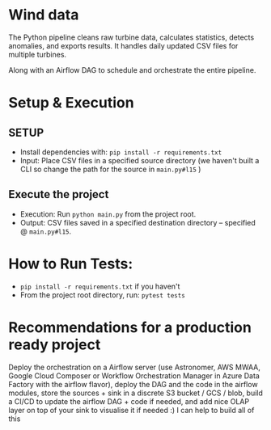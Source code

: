 # Wind data

The Python pipeline cleans raw turbine data, calculates statistics, detects anomalies, and exports results. It handles daily updated CSV files for multiple turbines.

Along with an Airflow DAG to schedule and orchestrate the entire pipeline.

# Setup & Execution

## SETUP

* Install dependencies with: `pip install -r requirements.txt`
* Input: Place CSV files in a specified source directory (we haven't built a CLI so change the path for the source in `main.py#l15` )

## Execute the project

* Execution: Run `python main.py` from the project root.
* Output: CSV files saved in a specified destination directory – specified @ `main.py#l15`.

# How to Run Tests:
* `pip install -r requirements.txt` if you haven't
* From the project root directory, run: `pytest tests`

# Recommendations for a production ready project

Deploy the orchestration on a Airflow server (use Astronomer, AWS MWAA, Google Cloud Composer or Workflow Orchestration Manager in Azure Data Factory with the airflow flavor), deploy the DAG and the code in the airflow modules, store the sources + sink in a discrete S3 bucket / GCS / blob, build a CI/CD to update the airflow DAG + code if needed, and add nice OLAP layer on top of your sink to visualise it if needed :) I can help to build all of this 


